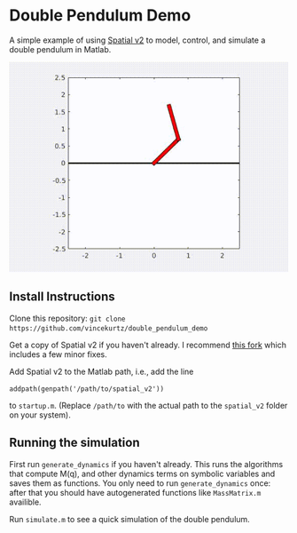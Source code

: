 # Double Pendulum Demo

A simple example of using [Spatial v2](http://royfeatherstone.org/spatial/v2/) to model,
control, and simulate a double pendulum in Matlab.

![](double_pendulum_animation.gif)

## Install Instructions

Clone this repository: `git clone https://github.com/vincekurtz/double_pendulum_demo`

Get a copy of Spatial v2 if you haven't already. I recommend [this fork](https://github.com/vincekurtz/spatial_v2) which includes
a few minor fixes. 

Add Spatial v2 to the Matlab path, i.e., add the line
```
addpath(genpath('/path/to/spatial_v2'))
```
to `startup.m`. (Replace `/path/to` with the actual path to the `spatial_v2` folder on your system).

## Running the simulation

First run `generate_dynamics` if you haven't already. This runs the algorithms that compute
M(q), and other dynamics terms on symbolic variables and saves them as functions. You only
need to run `generate_dynamics` once: after that you should have autogenerated functions like
`MassMatrix.m` availible.

Run `simulate.m` to see a quick simulation of the double pendulum. 
